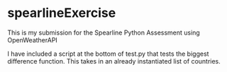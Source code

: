 # spearlineExercise
This is my submission for the Spearline Python Assessment using OpenWeatherAPI

I have included a script at the bottom of test.py that tests the biggest difference function.
This takes in an already instantiated list of countries.
